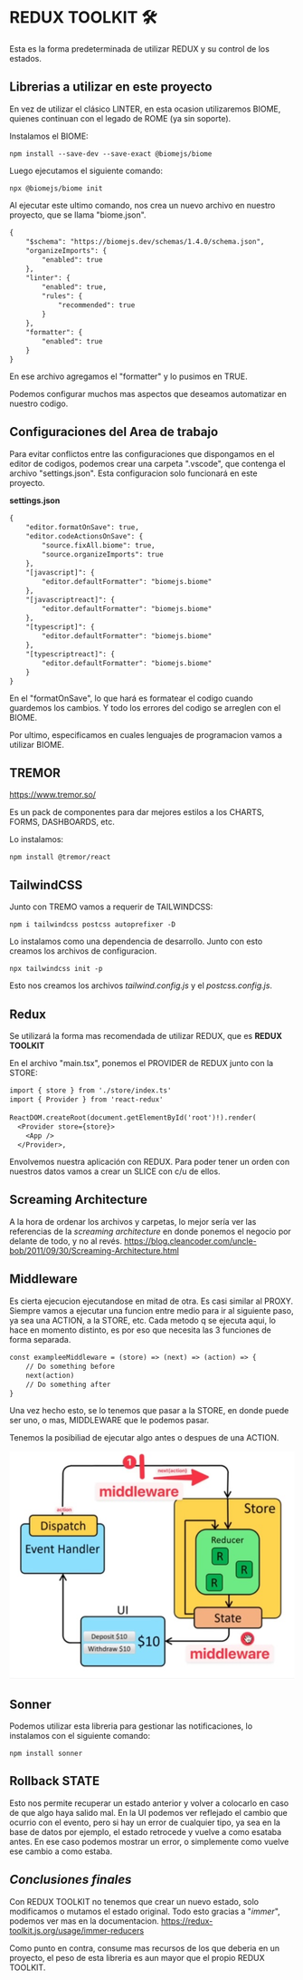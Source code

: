 # REDUX TOOLKIT 🛠

Esta es la forma predeterminada de utilizar REDUX y su control de los estados.

## Librerias a utilizar en este proyecto

En vez de utilizar el clásico LINTER, en esta ocasion utilizaremos BIOME, quienes continuan con el legado de ROME (ya sin soporte).

Instalamos el BIOME:
```
npm install --save-dev --save-exact @biomejs/biome
```

Luego ejecutamos el siguiente comando:

```
npx @biomejs/biome init
```
Al ejecutar este ultimo comando, nos crea un nuevo archivo en nuestro proyecto, que se llama "biome.json".

```
{
	"$schema": "https://biomejs.dev/schemas/1.4.0/schema.json",
	"organizeImports": {
		"enabled": true
	},
	"linter": {
		"enabled": true,
		"rules": {
			"recommended": true
		}
	},
	"formatter": {
		"enabled": true
	}
}
```
En ese archivo agregamos el "formatter" y lo pusimos en TRUE.

Podemos configurar muchos mas aspectos que deseamos automatizar en nuestro codigo.

## Configuraciones del Area de trabajo

Para evitar conflictos entre las configuraciones que dispongamos en el editor de codigos, podemos crear una carpeta ".vscode", que contenga el archivo "settings.json". Esta configuracion solo funcionará en este proyecto.

**settings.json**

```
{
    "editor.formatOnSave": true,
    "editor.codeActionsOnSave": {
        "source.fixAll.biome": true,
        "source.organizeImports": true 
    },
    "[javascript]": {
        "editor.defaultFormatter": "biomejs.biome"
    },
    "[javascriptreact]": {
        "editor.defaultFormatter": "biomejs.biome"
    },
    "[typescript]": {
        "editor.defaultFormatter": "biomejs.biome"
    },
    "[typescriptreact]": {
        "editor.defaultFormatter": "biomejs.biome"
    }
}
```

En el "formatOnSave", lo que hará es formatear el codigo cuando guardemos los cambios. Y todo los errores del codigo se arreglen con el BIOME.

Por ultimo, especificamos en cuales lenguajes de programacion vamos a utilizar BIOME.

## TREMOR

https://www.tremor.so/

Es un pack de componentes para dar mejores estilos a los CHARTS, FORMS, DASHBOARDS, etc.

Lo instalamos:
```
npm install @tremor/react
```

## TailwindCSS

Junto con TREMO vamos a requerir de TAILWINDCSS: 

```
npm i tailwindcss postcss autoprefixer -D
```
Lo instalamos como una dependencia de desarrollo. Junto con esto creamos los archivos de configuracion.

```
npx tailwindcss init -p
```

Esto nos creamos los archivos *tailwind.config.js* y el *postcss.config.js*.


## Redux

Se utilizará la forma mas recomendada de utilizar REDUX, que es **REDUX TOOLKIT** 

En el archivo "main.tsx", ponemos el PROVIDER de REDUX junto con la STORE: 

```
import { store } from './store/index.ts'
import { Provider } from 'react-redux'

ReactDOM.createRoot(document.getElementById('root')!).render(
  <Provider store={store}>
    <App />
  </Provider>,
```

Envolvemos nuestra aplicación con REDUX. Para poder tener un orden con nuestros datos vamos a crear un SLICE con c/u de ellos.

## Screaming Architecture

A la hora de ordenar los archivos y carpetas, lo mejor sería ver las referencias de la *screaming architecture* en donde ponemos el negocio por delante de todo, y no al revés.
https://blog.cleancoder.com/uncle-bob/2011/09/30/Screaming-Architecture.html

## Middleware

Es cierta ejecucion ejecutandose en mitad de otra. Es casi similar al PROXY.
Siempre vamos a ejecutar una funcion entre medio para ir al siguiente paso, ya sea una ACTION, a la STORE, etc.
Cada metodo q se ejecuta aqui, lo hace en momento distinto, es por eso que necesita las 3 funciones de forma separada.

```
const exampleeMiddleware = (store) => (next) => (action) => {
	// Do something before
    next(action)
    // Do something after
}
```

Una vez hecho esto, se lo tenemos que pasar a la STORE, en donde puede ser uno, o mas, MIDDLEWARE que le podemos pasar.

Tenemos la posibiliad de ejecutar algo antes o despues de una ACTION.

![Alt text](./src/assets/middelware.jpg)


## Sonner

Podemos utilizar esta libreria para gestionar las notificaciones, lo instalamos con el siguiente comando: 

```
npm install sonner
```

## Rollback STATE

Esto nos permite recuperar un estado anterior y volver a colocarlo en caso de que algo haya salido mal.
En la UI podemos ver reflejado el cambio que ocurrio con el evento, pero si hay un error de cualquier tipo, ya sea en la base de datos por ejemplo, el estado retrocede y vuelve a como esataba antes. En ese caso podemos mostrar un error, o simplemente como vuelve ese cambio a como estaba.

## *Conclusiones finales*

Con REDUX TOOLKIT no tenemos que crear un nuevo estado, solo modificamos o mutamos el estado original.
Todo esto gracias a "*immer*", podemos ver mas en la documentacion.
https://redux-toolkit.js.org/usage/immer-reducers

Como punto en contra, consume mas recursos de los que deberia en un proyecto, el peso de esta libreria es aun mayor que el propio REDUX TOOLKIT.

